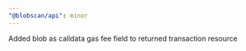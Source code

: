 ```yaml
---
"@blobscan/api": minor
---
```


Added blob as calldata gas fee field to returned transaction resource
